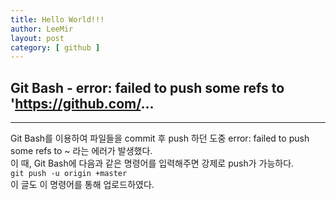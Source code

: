 ```yaml
---
title: Hello World!!!
author: LeeMir
layout: post
category: [ github ]
---
```

## Git Bash - error: failed to push some refs to 'https://github.com/...
- - -

Git Bash를 이용하여 파일들을 commit 후 push 하던 도중 error: failed to push some refs to ~ 라는 에러가 발생했다.<br>
이 때, Git Bash에 다음과 같은 명령어를 입력해주면 강제로 push가 가능하다.
<br>
`git push -u origin +master`
<br>
이 글도 이 명령어를 통해 업로드하였다.